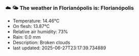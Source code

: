 ### ☁️ 🌤️  The weather in Florianópolis is: Florianópolis

- Temperature: 14.46°C
- On flesh: 13.87°C
- Relative air humidity: 73%
- Rain: 0.0 mm
- Description: Broken clouds
- last updated: 2025-06-27T23:17:39.734889
